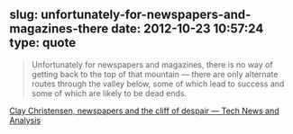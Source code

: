 slug: unfortunately-for-newspapers-and-magazines-there
date: 2012-10-23 10:57:24
type: quote
---

> Unfortunately for newspapers and magazines, there is no way of getting back to the top of that mountain — there are only alternate routes through the valley below, some of which lead to success and some of which are likely to be dead ends.

[Clay Christensen, newspapers and the cliff of despair — Tech News and Analysis](http://gigaom.com/2012/10/22/clay-christensen-newspapers-and-the-cliff-of-despair/)
